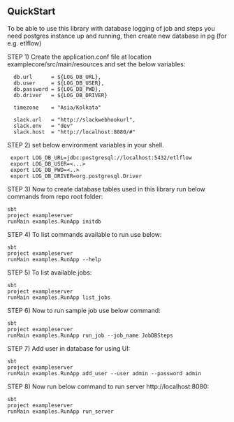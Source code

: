 ## QuickStart
To be able to use this library with database logging of job and steps you need postgres instance up and running, then create new database in pg (for e.g. etlflow)

STEP 1) Create the application.conf file at location examplecore/src/main/resources and set the below variables:
```shell
  db.url      = ${LOG_DB_URL},
  db.user     = ${LOG_DB_USER},
  db.password = ${LOG_DB_PWD},
  db.driver   = ${LOG_DB_DRIVER}

  timezone    = "Asia/Kolkata"

  slack.url   = "http://slackwebhookurl",
  slack.env   = "dev"
  slack.host  = "http://localhost:8080/#"
```

STEP 2) set below environment variables in your shell.
```shell
 export LOG_DB_URL=jdbc:postgresql://localhost:5432/etlflow
 export LOG_DB_USER=<...>
 export LOG_DB_PWD=<..>
 export LOG_DB_DRIVER=org.postgresql.Driver
```

STEP 3) Now to create database tables used in this library run below commands from repo root folder:
```shell
sbt
project exampleserver
runMain examples.RunApp initdb
```

STEP 4) To list commands available to run use below:
```shell
sbt
project exampleserver
runMain examples.RunApp --help
```

STEP 5) To list available jobs:
```shell
sbt
project exampleserver
runMain examples.RunApp list_jobs
```

STEP 6) Now to run sample job use below command:
```shell
sbt
project exampleserver
runMain examples.RunApp run_job --job_name JobDBSteps
```

STEP 7) Add user in database for using UI:
```shell
sbt
project exampleserver
runMain examples.RunApp add_user --user admin --password admin
```

STEP 8) Now run below command to run server http://localhost:8080:
```shell
sbt
project exampleserver
runMain examples.RunApp run_server
```